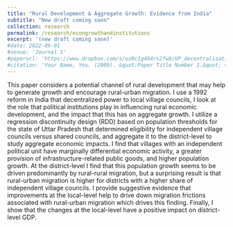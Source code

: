 ```yaml
---
title: "Rural Development & Aggregate Growth: Evidence from India" 
subtitle: "New draft coming soon"
collection: research
permalink: /research/econgrowthandinstitutions
excerpt: '(new draft coming soon)'
#date: 2022-09-01
#venue: 'Journal 1'
#paperurl: 'https://www.dropbox.com/s/uz0c1g464rx2fw8/UP_decentralization.pdf?dl=1'
#citation: 'Your Name, You. (2009). &quot;Paper Title Number 1.&quot; <i>Journal 1</i>. 1(1).'
---
```


This paper considers a potential channel of rural development that may help to generate growth and encourage rural-urban migration. I use a 1992 reform in India that decentralized power to local village councils, I look at the role that political institutions play in influencing rural economic development, and the impact that this has on aggregate growth. I utilize a regression discontinuity design (RDD) based on population thresholds
for the state of Uttar Pradesh that determined eligibility for independent village councils versus shared councils, and aggregate it to the district-level to study aggregate economic impacts. I find that villages
with an independent political unit have marginally differential economic activity, a greater provision of infrastructure-related public goods, and higher population growth. At the district-level I find that this
population growth seems to be driven predominantly by rural-rural migration, but a surprising result is that rural-urban migration is higher for districts with a higher share of independent village councils. I
provide suggestive evidence that improvements at the local-level help to drive down migration frictions associated with rural-urban migration which drives this finding. Finally, I show that the changes at the
local-level have a positive impact on district-level GDP. 
